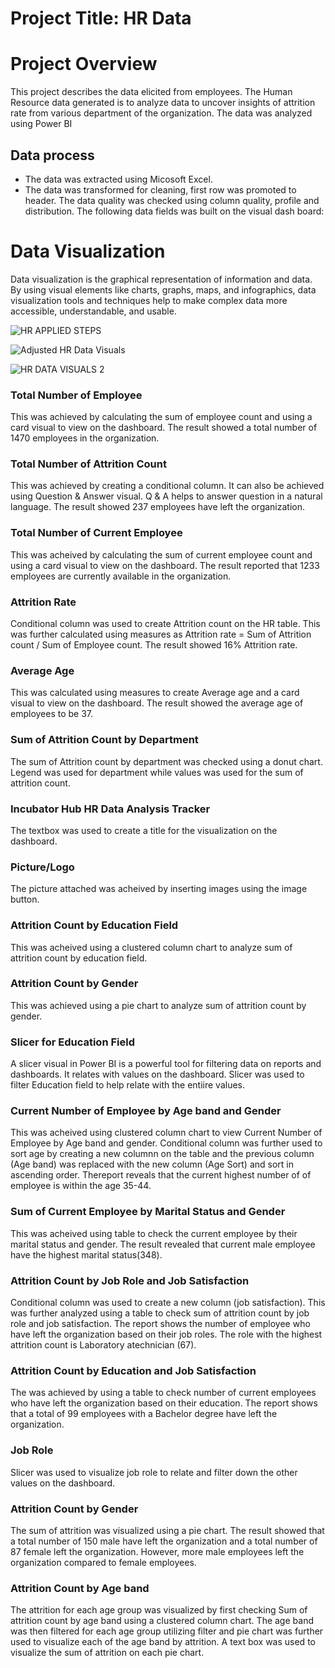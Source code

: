 # Project Title: HR Data
# Project Overview
This project describes the data elicited from employees. The Human Resource data generated is to analyze data to uncover insights of attrition rate from various department of the organization. The data was analyzed using Power BI 
## Data process
- The data was extracted using Micosoft Excel.
- The data was transformed for cleaning, first row was promoted to header. The data quality was checked using column quality, profile and distribution. The following data fields was built on the visual dash board:

# Data Visualization
Data visualization is the graphical representation of information and data. By using visual elements like charts, graphs, maps, and infographics, data visualization tools and techniques help to make complex data more accessible, understandable, and usable. 

![HR APPLIED STEPS](https://github.com/user-attachments/assets/b6009476-3597-4070-b6e3-de15532c29bb)

![Adjusted HR Data Visuals](https://github.com/user-attachments/assets/f671824f-c530-4d68-a7e2-6851eb9da1ff)

![HR DATA VISUALS 2](https://github.com/user-attachments/assets/9723aad0-8dcd-40e5-8103-af65bf3850d6)

### Total Number of Employee 
This was achieved by calculating the sum of employee count and using a card visual to view on the dashboard. The result showed a total number of 1470 employees in the organization.

### Total Number of Attrition Count
This was achieved by creating a conditional column. It can also be achieved using Question & Answer visual. Q & A helps to answer question in a natural language. The result showed 237 employees have left the organization.

### Total Number of Current Employee
This was acheived by calculating the sum of current employee count and using a card visual to view on the dashboard. The result reported that 1233 employees are currently available in the organization.

### Attrition Rate
Conditional column was used to create Attrition count on the HR table. This was further calculated using measures as Attrition rate = Sum of Attrition count / Sum of Employee count. The result showed 16% Attrition rate.

### Average Age 
This was calculated using measures to create Average age and a card visual to view on the dashboard. The result showed the average age of employees to be 37.

### Sum of Attrition Count by Department
The sum of Attrition count by department was checked using a donut chart. Legend was used for department while values was used for the sum of attrition count.

### Incubator Hub HR Data Analysis Tracker
The textbox was used to create a title for the visualization on the dashboard.

### Picture/Logo
The picture attached was acheived by inserting images using the image button.

### Attrition Count by Education Field
This was acheived using a clustered column chart to analyze sum of attrition count by education field.

### Attrition Count by Gender
This was achieved using a pie chart to analyze sum of attrition count by gender.

### Slicer for Education Field
A slicer visual in Power BI is a powerful tool for filtering data on reports and dashboards. It relates with values on the dashboard. Slicer was used to filter Education field to help relate with the entiire values.

### Current Number of Employee by Age band and Gender
This was acheived using clustered column chart to view Current Number of Employee by Age band and gender. Conditional column was further used to sort age by creating a new columnn on the table and the previous column (Age band) was replaced with the new column (Age Sort) and sort in ascending order. Thereport reveals that the current highest number of of employee is within the age 35-44. 

### Sum of Current Employee by Marital Status and Gender
This was acheived using table to check the current employee by their marital status and gender. The result revealed that current male employee have the highest marital status(348).

### Attrition Count by Job Role and Job Satisfaction
Conditional column was used to create a new column (job satisfaction). This was further analyzed using a table to check sum of attrition count by job role and job satisfaction. The report shows the number of employee who have left the organization based on their job roles. The role with the highest attrition count is Laboratory atechnician (67).

### Attrition Count by Education and Job Satisfaction
The was achieved by using a table to check number of current employees who have left the organization based on their education. The report shows that a total of 99 employees with a Bachelor degree have left the organization.

### Job Role
Slicer was used to visualize job role to relate  and filter down the other values on the dashboard.

### Attrition Count by Gender
The sum of attrition was visualized using a pie chart. The result showed that a total number of 150 male have left the organization and a total number of 87 female left the organization. However, more male employees left the organization compared to female employees.
### Attrition Count by Age band
The attrition for each age group was visualized by first checking Sum of attrition count by age band using a clustered column chart. The age band was then filtered for each age group utilizing filter and pie chart was further used to visualize each of the age band by attrition. A text box was used to visualize the sum of attrition on each pie chart.

